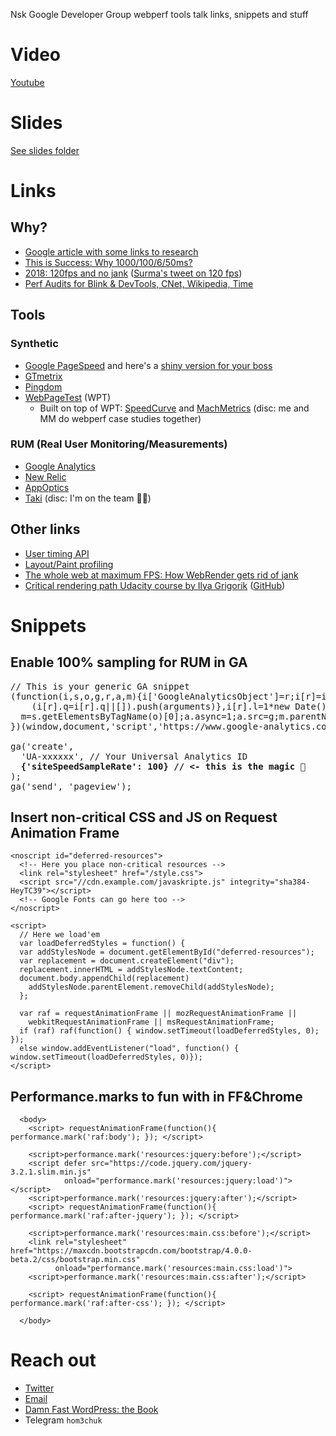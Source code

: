 Nsk Google Developer Group webperf tools talk links, snippets and stuff

# Video
[Youtube](https://www.youtube.com/watch?v=eudKdRycuWk&feature=youtu.be)

# Slides
[See slides folder](https://github.com/hom3chuk/webdev-meetup-5/tree/master/slides)

# Links
## Why?
- [Google article with some links to research](https://www.thinkwithgoogle.com/marketing-resources/experience-design/mobile-page-speed-load-time/)
- [This is Success: Why 1000/100/6/50ms?](https://docs.google.com/document/d/1bYMyE6NdiAupuwl7pWQfB-vOZBPSsXCv57hljLDMV8E/edit)
- [2018: 120fps and no jank](https://dassur.ma/things/120fps/) ([Surma's tweet on 120 fps](https://twitter.com/DasSurma/status/930862317696413697))
- [Perf Audits for Blink & DevTools, CNet, Wikipedia, Time](https://docs.google.com/document/d/1K-mKOqiUiSjgZTEscBLjtjd6E67oiK8H2ztOiq5tigk/edit)

## Tools
### Synthetic
- [Google PageSpeed](https://developers.google.com/speed/pagespeed/insights/) and here's a [shiny version for your boss](https://testmysite.withgoogle.com/intl/en-gb)
- [GTmetrix](https://gtmetrix.com/)
- [Pingdom](https://tools.pingdom.com/)
- [WebPageTest](https://www.webpagetest.org/) (WPT)
  - Built on top of WPT: [SpeedCurve](https://speedcurve.com/) and [MachMetrics](https://www.machmetrics.com/) (disc: me and MM do webperf case studies together)

### RUM (Real User Monitoring/Measurements)
- [Google Analytics](https://analytics.google.com/analytics/web/#report/content-site-speed-overview/)
- [New Relic](https://newrelic.com/)
- [AppOptics](https://www.appoptics.com/)
- [Taki](https://takiapp.com/) (disc: I'm on the team 🙋🏻)

## Other links
- [User timing API](https://developer.mozilla.org/en-US/docs/Web/API/User_Timing_API)
- [Layout/Paint profiling](https://developers.google.com/web/fundamentals/performance/rendering/simplify-paint-complexity-and-reduce-paint-areas?hl=en)
- [The whole web at maximum FPS: How WebRender gets rid of jank](https://hacks.mozilla.org/2017/10/the-whole-web-at-maximum-fps-how-webrender-gets-rid-of-jank/)
- [Critical rendering path Udacity course by Ilya Grigorik](https://developers.google.com/web/fundamentals/performance/critical-rendering-path/) ([GitHub](https://github.com/igrigorik))

# Snippets
## Enable 100% sampling for RUM in GA
<pre>
// This is your generic GA snippet 
(function(i,s,o,g,r,a,m){i['GoogleAnalyticsObject']=r;i[r]=i[r]||function(){
    (i[r].q=i[r].q||[]).push(arguments)},i[r].l=1*new Date();a=s.createElement(o),
  m=s.getElementsByTagName(o)[0];a.async=1;a.src=g;m.parentNode.insertBefore(a,m)
})(window,document,'script','https://www.google-analytics.com/analytics.js','ga');

ga('create',
  'UA-xxxxxx', // Your Universal Analytics ID
<b>  {'siteSpeedSampleRate': 100} // <- this is the magic 🌝</b>
);
ga('send', 'pageview');
</pre>

## Insert non-critical CSS and JS on Request Animation Frame
```
<noscript id="deferred-resources">
  <!-- Here you place non-critical resources -->
  <link rel="stylesheet" href="/style.css">
  <script src="//cdn.example.com/javaskripte.js" integrity="sha384-HeyTC39"></script>
  <!-- Google Fonts can go here too -->
</noscript>

<script>
  // Here we load'em
  var loadDeferredStyles = function() {
  var addStylesNode = document.getElementById("deferred-resources");
  var replacement = document.createElement("div");
  replacement.innerHTML = addStylesNode.textContent;
  document.body.appendChild(replacement)
    addStylesNode.parentElement.removeChild(addStylesNode);
  };

  var raf = requestAnimationFrame || mozRequestAnimationFrame ||
    webkitRequestAnimationFrame || msRequestAnimationFrame;
  if (raf) raf(function() { window.setTimeout(loadDeferredStyles, 0); });
  else window.addEventListener("load", function() { window.setTimeout(loadDeferredStyles, 0)});
</script>
```

## Performance.marks to fun with in FF&Chrome
```
  <body>
    <script> requestAnimationFrame(function(){ performance.mark('raf:body'); }); </script>
  
    <script>performance.mark('resources:jquery:before');</script>
    <script defer src="https://code.jquery.com/jquery-3.2.1.slim.min.js"
            onload="performance.mark('resources:jquery:load')"></script>
    <script>performance.mark('resources:jquery:after');</script>
    <script> requestAnimationFrame(function(){ performance.mark('raf:after-jquery'); }); </script>
  
    <script>performance.mark('resources:main.css:before');</script>
    <link rel="stylesheet" href="https://maxcdn.bootstrapcdn.com/bootstrap/4.0.0-beta.2/css/bootstrap.min.css"
          onload="performance.mark('resources:main.css:load')">
    <script>performance.mark('resources:main.css:after');</script>
  
    <script> requestAnimationFrame(function(){ performance.mark('raf:after-css'); }); </script>
  
  </body>
```

# Reach out
- [Twitter](https://twitter.com/fast_wordpress)
- [Email](mailto:hom3chuk+perf@gmail.com)
- [Damn Fast WordPress: the Book](https://damnfastwordpress.com/the-book/)
- Telegram `hom3chuk`
